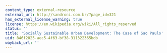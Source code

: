 ```yaml
---
content_type: external-resource
external_url: http://sandroni.com.br/?page_id=321
has_external_license_warning: true
license: https://en.wikipedia.org/wiki/All_rights_reserved
status: ''
title: 'Socially Sustainable Urban Development: The Case of Sao Paulo'
uid: 846f2025-aec5-4f63-bf38-311322365bdb
wayback_url: ''
---
```

